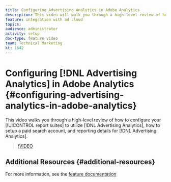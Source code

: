 ```yaml
---
title: Configuring Advertising Analytics in Adobe Analytics
description: This video will walk you through a high-level review of how to configure your report suite(s) to utilize Advertising Analytics, how to setup a paid search account and reporting details for Advertising Analytics. 
feature: integration with ad cloud
topics: 
audience: administrator
activity: setup
doc-type: feature video
team: Technical Marketing
kt: 1642
---
```


# Configuring [!DNL Advertising Analytics] in Adobe Analytics {#configuring-advertising-analytics-in-adobe-analytics}

This video walks you through a high-level review of how to configure your [!UICONTROL report suites] to utilize [!DNL Advertising Analytics], how to setup a paid search account, and reporting details for [!DNL Advertising Analytics].

>[!VIDEO](https://video.tv.adobe.com/v/23119/?quality=12)

## Additional Resources {#additional-resources}

For more information, see the [feature documentation](https://docs.adobe.com/content/help/en/analytics/integration/advertising-analytics/overview.html)
